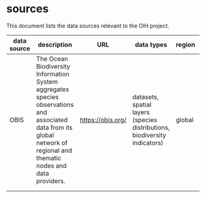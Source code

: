 # sources

This document lists the data sources relevant to the OIH project.

| data source | description                                                  | URL               | data types                                                   | region | readiness level                                              |
| ----------- | ------------------------------------------------------------ | ----------------- | ------------------------------------------------------------ | ------ | ------------------------------------------------------------ |
| OBIS        | The Ocean Biodiversity Information System aggregates species observations and associated data from its global network of regional and thematic nodes and data providers. | https://obis.org/ | datasets, spatial layers (species distributions, biodiversity indicators) | global | Exposes some metadata schema.org and will look into implementing science-on-schema |
|             |                                                              |                   |                                                              |        |                                                              |
|             |                                                              |                   |                                                              |        |                                                              |

